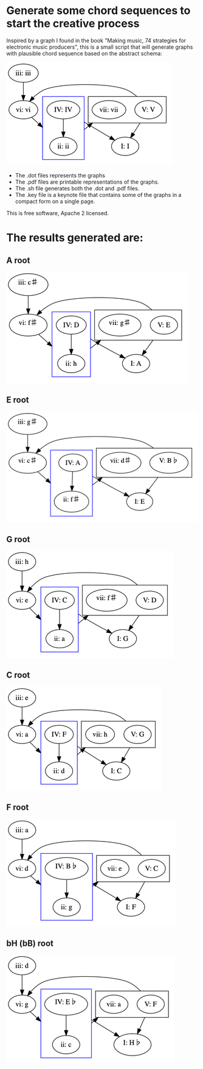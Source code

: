 # Generate some  chord sequences to start the creative process

Inspired by a graph I found in the book "Making music, 74 strategies
for electronic music producers", this is a small script that will generate
graphs with plausible chord sequence based on the abstract schema:


![abtract_chords_chords](png/abtract_chords_chords.png)


* The .dot files represents the graphs
* The .pdf files are printable representations of the graphs.
* The .sh file generates both the .dot and .pdf files.
* The .key file is a keynote file that contains some of the graphs
   in a compact form on a single page.


This is free software, Apache 2 licensed.

# The results generated are:

## A root
![A_chords_chords.](png/A_chords_chords.png)

## E root
![E_chords_chords](png/E_chords_chords.png)

## G root
![G_chords_chords](png/G_chords_chords.png)

## C root
![C_chords_chords](png/C_chords_chords.png)

## F root
![F_chords_chords](png/F_chords_chords.png)

## bH (bB) root

![Hb_chords_chords](png/Hb_chords_chords.png)



